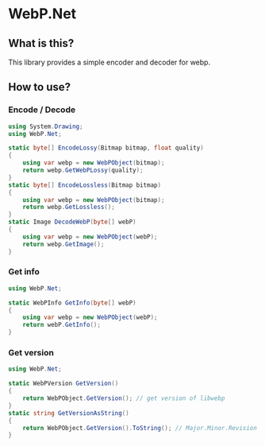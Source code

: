 # WebP.Net

## What is this?

This library provides a simple encoder and decoder for webp.

## How to use?

### Encode / Decode

```c#
using System.Drawing;
using WebP.Net;

static byte[] EncodeLossy(Bitmap bitmap, float quality)
{
    using var webp = new WebPObject(bitmap);
    return webp.GetWebPLossy(quality);
}
static byte[] EncodeLossless(Bitmap bitmap)
{
    using var webp = new WebPObject(bitmap);
    return webp.GetLossless();
}
static Image DecodeWebP(byte[] webP)
{
    using var webp = new WebPObject(webP);
    return webp.GetImage();
}
```

### Get info

```c#
using WebP.Net;

static WebPInfo GetInfo(byte[] webP)
{
    using var webp = new WebPObject(webP);
    return webP.GetInfo();
}
```

### Get version

```c#
using WebP.Net;

static WebPVersion GetVersion()
{
    return WebPObject.GetVersion(); // get version of libwebp
}
static string GetVersionAsString()
{
    return WebPObject.GetVersion().ToString(); // Major.Minor.Revision
}
```
